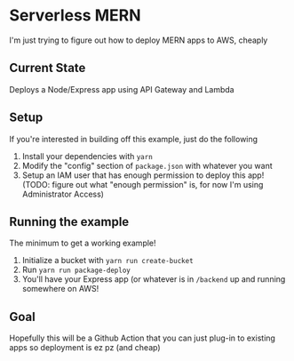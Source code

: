 # Serverless MERN

I'm just trying to figure out how to deploy MERN apps to AWS, cheaply

## Current State
Deploys a Node/Express app using API Gateway and Lambda

## Setup
If you're interested in building off this example, just do the following
1. Install your dependencies with `yarn`
2. Modify the "config" section of `package.json` with whatever you want
3. Setup an IAM user that has enough permission to deploy this app! (TODO:
figure out what "enough permission" is, for now I'm using Administrator Access)

## Running the example
The minimum to get a working example!
1. Initialize a bucket with `yarn run create-bucket`
2. Run `yarn run package-deploy`
3. You'll have your Express app (or whatever is in `/backend` up and running
somewhere on AWS!

## Goal
Hopefully this will be a Github Action that you can just plug-in to existing
apps so deployment is ez pz (and cheap)
